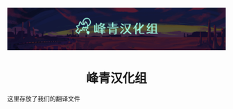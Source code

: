 ![image](https://github.com/PrismPrismPrism/FengChingLocalization/blob/6a0da37da626c6aa74d8e293e83eab1e52c2b975/presplash.png)
# <div align="center">峰青汉化组</div>
这里存放了我们的翻译文件
